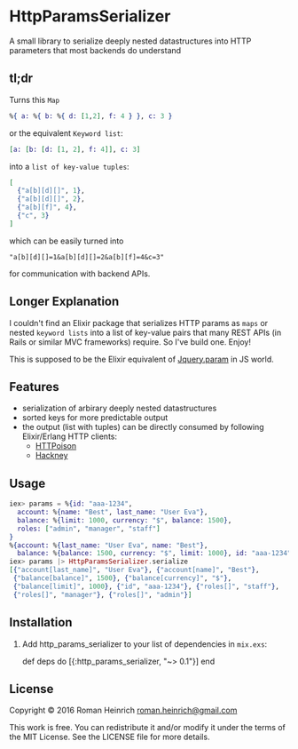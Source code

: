# HttpParamsSerializer

A small library to serialize deeply nested datastructures into HTTP parameters that most backends do understand

## tl;dr

Turns this `Map`

```elixir
%{ a: %{ b: %{ d: [1,2], f: 4 } }, c: 3 }
```

or the equivalent `Keyword list`:

```elixir
[a: [b: [d: [1, 2], f: 4]], c: 3]
```

into a `list of key-value tuples`:

```elixir
[
  {"a[b][d][]", 1},
  {"a[b][d][]", 2},
  {"a[b][f]", 4},
  {"c", 3}
]
```

which can be easily turned into
```
"a[b][d][]=1&a[b][d][]=2&a[b][f]=4&c=3"
```
for communication with backend APIs.



## Longer Explanation

I couldn't find an Elixir package that serializes HTTP params as `maps` or nested `keyword lists` into a list of key-value pairs that many REST APIs (in Rails or similar MVC frameworks) require. So I've build one. Enjoy!

This is supposed to be the Elixir equivalent of [Jquery.param](http://api.jquery.com/jquery.param/) in JS world.


## Features

  - serialization of arbirary deeply nested datastructures
  - sorted keys for more predictable output
  - the output (list with tuples) can be directly consumed by following Elixir/Erlang HTTP clients:
    - [HTTPoison](https://github.com/edgurgel/httpoison)
    - [Hackney](https://github.com/benoitc/hackney)

## Usage

```elixir
iex> params = %{id: "aaa-1234",
  account: %{name: "Best", last_name: "User Eva"},
  balance: %{limit: 1000, currency: "$", balance: 1500},
  roles: ["admin", "manager", "staff"]
}
%{account: %{last_name: "User Eva", name: "Best"},
  balance: %{balance: 1500, currency: "$", limit: 1000}, id: "aaa-1234"}
iex> params |> HttpParamsSerializer.serialize
[{"account[last_name]", "User Eva"}, {"account[name]", "Best"},
 {"balance[balance]", 1500}, {"balance[currency]", "$"},
 {"balance[limit]", 1000}, {"id", "aaa-1234"}, {"roles[]", "staff"},
 {"roles[]", "manager"}, {"roles[]", "admin"}]
```



## Installation
  1. Add http_params_serializer to your list of dependencies in `mix.exs`:

        def deps do
          [{:http_params_serializer, "~> 0.1"}]
        end


## License
Copyright © 2016 Roman Heinrich <roman.heinrich@gmail.com>

This work is free. You can redistribute it and/or modify it under the
terms of the MIT License. See the LICENSE file for more details.
